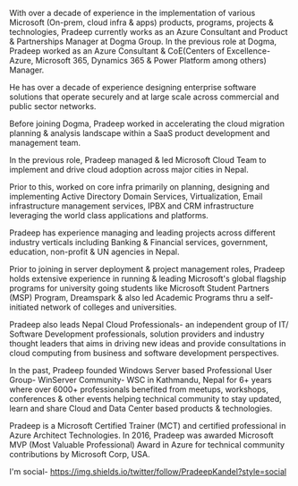 With over a decade of experience in the implementation of various Microsoft (On-prem, cloud infra & apps) products, programs, projects & technologies, Pradeep currently works as an Azure Consultant and Product & Partnerships Manager at Dogma Group. In the previous role at Dogma, Pradeep worked as an Azure Consultant & CoE(Centers of Excellence- Azure, Microsoft 365, Dynamics 365 & Power Platform among others) Manager.

He has over a decade of experience designing enterprise software solutions that operate securely and at large scale across commercial and public sector networks.

Before joining Dogma, Pradeep worked in accelerating the cloud migration planning & analysis landscape within a SaaS product development and management team.

In the previous role, Pradeep managed & led Microsoft Cloud Team to implement and drive cloud adoption across major cities in Nepal.

Prior to this, worked on core infra primarily on planning, designing and implementing Active Directory Domain Services, Virtualization, Email infrastructure management services, IPBX and CRM infrastructure leveraging the world class applications and platforms.

Pradeep has experience managing and leading projects across different industry verticals including Banking & Financial services, government, education, non-profit & UN agencies in Nepal.

Prior to joining in server deployment & project management roles, Pradeep holds extensive experience in running & leading Microsoft's global flagship programs for university going students like Microsoft Student Partners (MSP) Program, Dreamspark & also led Academic Programs thru a self-initiated network of colleges and universities.

Pradeep also leads Nepal Cloud Professionals- an independent group of IT/ Software Development professionals, solution providers and industry thought leaders that aims in driving new ideas and provide consultations in cloud computing from business and software development perspectives.

In the past, Pradeep founded Windows Server based Professional User Group- WinServer Community- WSC in Kathmandu, Nepal for 6+ years where over 6000+ professionals benefited from meetups, workshops, conferences & other events helping technical community to stay updated, learn and share Cloud and Data Center based products & technologies.

Pradeep is a Microsoft Certified Trainer (MCT) and certified professional in Azure Architect Technologies. In 2016, Pradeep was awarded Microsoft MVP (Most Valuable Professional) Award in Azure for technical community contributions by Microsoft Corp, USA.

I'm social-
https://img.shields.io/twitter/follow/PradeepKandel?style=social

